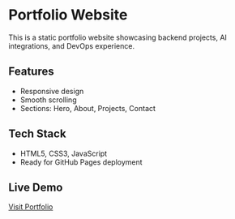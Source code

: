 # Portfolio Website

This is a static portfolio website showcasing backend projects, AI integrations, and DevOps experience.

## Features

- Responsive design
- Smooth scrolling
- Sections: Hero, About, Projects, Contact

## Tech Stack

- HTML5, CSS3, JavaScript
- Ready for GitHub Pages deployment

## Live Demo

[Visit Portfolio](https://skanda-td.github.io/portfolio/)
